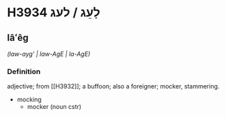 # H3934 לָעֵג / לעג

## lâʻêg

_(law-ayg' | law-AɡE | la-AɡE)_

### Definition

adjective; from [[H3932]]; a buffoon; also a foreigner; mocker, stammering.

- mocking
    - mocker (noun cstr)
